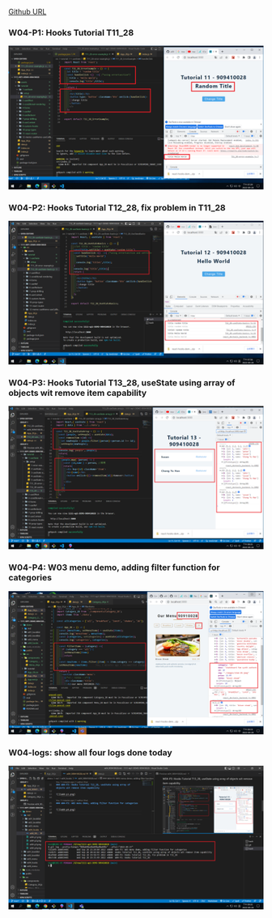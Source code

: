 [Github URL](https://github.com/a88019401/1111-wp1-DEMO-909410028.git)

### W04-P1: Hooks Tutorial T11_28

![](w04-p1.png)

### W04-P2: Hooks Tutorial T12_28, fix problem in T11_28

![](w04-p2.png)

### W04-P3: Hooks Tutorial T13_28, useState using array of objects wit remove item capability

![](w04-p3.png)

### W04-P4: W03 menu demo, adding filter function for categories

![](w04-p4.png)

### W04-logs: show all four logs done today

![](w04-logs.png)
